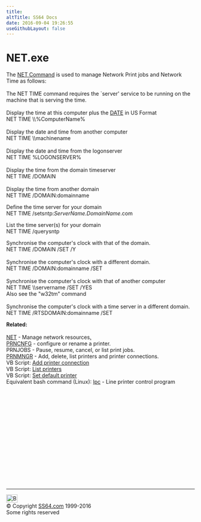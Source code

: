 ```yaml
---
title:
altTitle: SS64 Docs
date: 2016-09-04 19:26:55
useGithubLayout: false
---
```

<!-- #BeginLibraryItem "/Library/head_nt.lbi" --><!-- #EndLibraryItem --><h1>NET.exe</h1> 
<p>The <a href="net.html">NET Command</a> is used to manage Network 
  Print jobs and Network Time as follows: <br>
  <br>
  The NET TIME command requires the `server' service to be running on the machine 
  that is serving the time.<br>
  <br>
  Display the time at this computer plus the <a href="date.html">DATE</a> in US 
  Format<br>
  <span class="code">NET TIME \\%ComputerName%</span><br>
  <br>
  Display the date and time from another computer<br>
  <span class="code">NET TIME \\machinename</span><br>
  <br>
  Display the date and time from the logonserver<br>
  <span class="code">NET TIME %LOGONSERVER%</span><br>
  <br>
  Display the time from the domain timeserver<br>
  <span class="code">NET TIME /DOMAIN</span><br>
  <br>
  Display the time from another domain<br>
<span class="code">NET TIME /DOMAIN:domainname</span></p>
<p>Define the time server for your domain<br>
  <span class="code">NET TIME /setsntp:<i>ServerName.DomainName</i>.com</span></p>
<p>List the time server(s) for your domain<br>
  <span class="code">NET TIME /querysntp</span></p>
<p> Synchronise the computer's clock with that of the domain. <br>
  <span class="code">NET TIME /DOMAIN /SET /Y</span><br>
  <br>
  Synchronise the computer's clock with a different domain. <br>
  <span class="code">NET TIME /DOMAIN:domainname /SET</span><br>
  <br>
  Synchronise the computer's clock with that of another computer<br>
  <span class="code">NET TIME \\servername /SET /YES</span><br>
  Also see the "w32tm" command<br>
  <br>
  Synchronise the computer's clock with a time server in a different domain. <br>
  <span class="code">NET TIME /RTSDOMAIN:domainname /SET</span></p>
<p>  <b>Related:</b><br>
  <br>
  <a href="net.html">NET</a> - Manage network resources<a href="con2prt.html">.<br>
</a><a href="prncnfg.html">PRNCNFG</a> - configure or rename a printer.<br>
  PRNJOBS - Pause, resume, cancel, or list print jobs.<br>
<a href="prnmngr.html">PRNMNGR</a> - Add, delete, list printers and printer connections.<br>
  VB Script: <a href="../vb/addprinterconnection.html">Add printer connection</a> <br>
  VB Script: <a href="../vb/enumprinterconnections.html">List printers</a> <br>
  VB Script: <a href="../vb/setdefaultprinter.html">Set default printer</a><br>
  Equivalent bash command (Linux): <a href="../bash/lpc.html">lpc</a> - Line printer control program
</p><!-- #BeginLibraryItem "/Library/foot_nt.lbi" --><p>
<!-- windows300 -->
<ins class="adsbygoogle" style="display:inline-block;width:300px;height:250px" data-ad-client="ca-pub-6140977852749469" data-ad-slot="7649547908"></ins>
<script>
(adsbygoogle = window.adsbygoogle || []).push({});
</script></p>
<hr>
<div id="bl" class="footer"><a href="net_time.html#"><img src="../images/top.png" width="30" height="22" alt="Back to the Top"></a></div>
<div id="br" class="footer, tagline">© Copyright <a href="../index.html">SS64.com</a> 1999-2016<br>
Some rights reserved</div><!-- #EndLibraryItem -->

